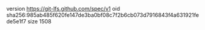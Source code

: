 version https://git-lfs.github.com/spec/v1
oid sha256:985ab485f620fe147de3ba0bf08c7f2b6cb073d7916843f4a631921fede5e1f7
size 1508
